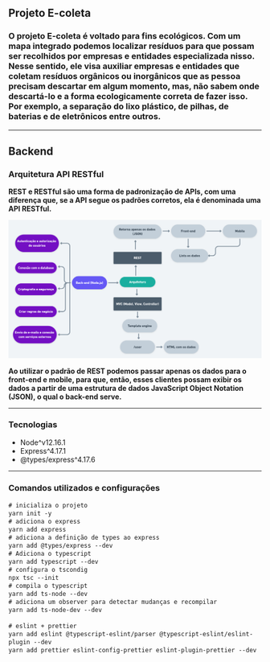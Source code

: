 ## Projeto E-coleta

### O projeto **E-coleta** é voltado para fins ecológicos. Com um mapa integrado podemos localizar resíduos para que possam ser recolhidos por empresas e entidades especializada nisso. Nesse sentido, ele visa auxiliar empresas e entidades que coletam resíduos orgânicos ou inorgânicos que as pessoa precisam descartar em algum momento, mas, não sabem onde descartá-lo e a forma ecologicamente correta de fazer isso. Por exemplo, a separação do lixo plástico, de pilhas, de baterias e de eletrônicos entre outros.

---

## Backend

### Arquitetura API RESTful

**REST e RESTful são uma forma de padronização de APIs, com uma diferença que, se a API segue os padrões corretos, ela é denominada uma API RESTful.**

<img src="./.github/archtecture/NLW@2x.png" width="800px" alt="arquitetura do back-end">

**Ao utilizar o padrão de REST podemos passar apenas os dados para o front-end e mobile, para que, então, esses clientes possam exibir os dados a partir de uma estrutura de dados JavaScript Object Notation (JSON), o qual o back-end serve.**

---

### Tecnologias

- Node^v12.16.1
- Express^4.17.1
- @types/express^4.17.6

---

### Comandos utilizados e configurações

```shell
# inicializa o projeto
yarn init -y
# adiciona o express
yarn add express
# adiciona a definição de types ao express
yarn add @types/express --dev
# Adiciona o typescript
yarn add typescript --dev
# configura o tscondig
npx tsc --init
# compila o typescript
yarn add ts-node --dev
# adiciona um observer para detectar mudanças e recompilar
yarn add ts-node-dev --dev

# eslint + prettier
yarn add eslint @typescript-eslint/parser @typescript-eslint/eslint-plugin --dev
yarn add prettier eslint-config-prettier eslint-plugin-prettier --dev
```
